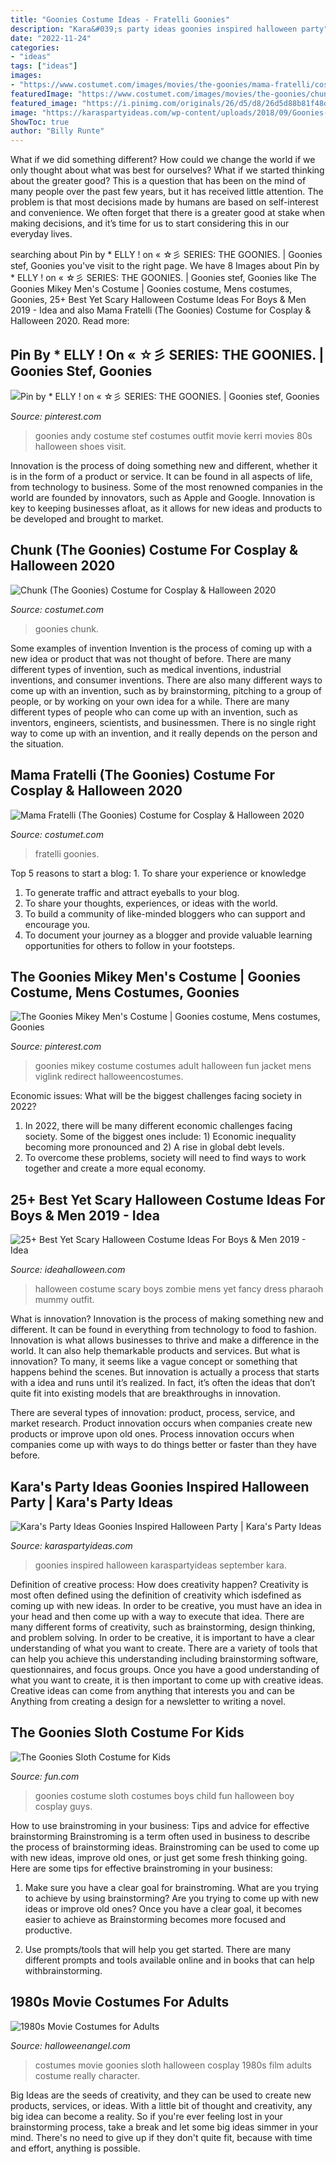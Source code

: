 ```yaml
---
title: "Goonies Costume Ideas - Fratelli Goonies"
description: "Kara&#039;s party ideas goonies inspired halloween party"
date: "2022-11-24"
categories:
- "ideas"
tags: ["ideas"]
images:
- "https://www.costumet.com/images/movies/the-goonies/mama-fratelli/costume-guide.jpg"
featuredImage: "https://www.costumet.com/images/movies/the-goonies/chunk/cover.jpg"
featured_image: "https://i.pinimg.com/originals/26/d5/d8/26d5d88b81f48d640ae3167671989c4c.jpg"
image: "https://karaspartyideas.com/wp-content/uploads/2018/09/Goonies-Inspired-Halloween-Party-via-Karas-Party-Ideas-KarasPartyIdeas.com_.png"
ShowToc: true
author: "Billy Runte"
---
```



What if we did something different?
How could we change the world if we only thought about what was best for ourselves? What if we started thinking about the greater good? This is a question that has been on the mind of many people over the past few years, but it has received little attention. The problem is that most decisions made by humans are based on self-interest and convenience. We often forget that there is a greater good at stake when making decisions, and it’s time for us to start considering this in our everyday lives.

	

		
searching about Pin by * ELLY ! on « ☆彡 SERIES: THE GOONIES. | Goonies stef, Goonies you've visit to the right page. We have 8 Images about Pin by * ELLY ! on « ☆彡 SERIES: THE GOONIES. | Goonies stef, Goonies like The Goonies Mikey Men&#039;s Costume | Goonies costume, Mens costumes, Goonies, 25+ Best Yet Scary Halloween Costume Ideas For Boys &amp; Men 2019 - Idea and also Mama Fratelli (The Goonies) Costume for Cosplay &amp; Halloween 2020. Read more:
		
    
## Pin By * ELLY ! On « ☆彡 SERIES: THE GOONIES. | Goonies Stef, Goonies

<img loading=lazy src="https://i.pinimg.com/736x/0f/35/ec/0f35ec8ca24bab321471d1a02410a6eb--the-s.jpg" onerror="this.onerror=null;this.src='https://tse2.mm.bing.net/th?id=OIP.N27G_2NU2a5C6yN65Im03wAAAA&amp;pid=15.1';" alt="Pin by * ELLY ! on « ☆彡 SERIES: THE GOONIES. | Goonies stef, Goonies">

_Source: pinterest.com_

>goonies andy costume stef costumes outfit movie kerri movies 80s halloween shoes visit. 

	

Innovation is the process of doing something new and different, whether it is in the form of a product or service. It can be found in all aspects of life, from technology to business. Some of the most renowned companies in the world are founded by innovators, such as Apple and Google. Innovation is key to keeping businesses afloat, as it allows for new ideas and products to be developed and brought to market.

    
## Chunk (The Goonies) Costume For Cosplay &amp; Halloween 2020

<img loading=lazy src="https://www.costumet.com/images/movies/the-goonies/chunk/cover.jpg" onerror="this.onerror=null;this.src='https://tse1.mm.bing.net/th?id=OIP.StEKd3APQ4gg9fem4YDumQHaDt&amp;pid=15.1';" alt="Chunk (The Goonies) Costume for Cosplay &amp; Halloween 2020">

_Source: costumet.com_

>goonies chunk. 

	

Some examples of invention
Invention is the process of coming up with a new idea or product that was not thought of before. There are many different types of invention, such as medical inventions, industrial inventions, and consumer inventions. 
There are also many different ways to come up with an invention, such as by brainstorming, pitching to a group of people, or by working on your own idea for a while. 
There are many different types of people who can come up with an invention, such as inventors, engineers, scientists, and businessmen. 
There is no single right way to come up with an invention, and it really depends on the person and the situation.

    
## Mama Fratelli (The Goonies) Costume For Cosplay &amp; Halloween 2020

<img loading=lazy src="https://www.costumet.com/images/movies/the-goonies/mama-fratelli/costume-guide.jpg" onerror="this.onerror=null;this.src='https://tse1.mm.bing.net/th?id=OIP.g_mVKQB4GcuDk4GHuSBXuwHaH4&amp;pid=15.1';" alt="Mama Fratelli (The Goonies) Costume for Cosplay &amp; Halloween 2020">

_Source: costumet.com_

>fratelli goonies. 

	

Top 5 reasons to start a blog: 1. To share your experience or knowledge
1. To generate traffic and attract eyeballs to your blog. 
2. To share your thoughts, experiences, or ideas with the world. 
3. To build a community of like-minded bloggers who can support and encourage you. 
4. To document your journey as a blogger and provide valuable learning opportunities for others to follow in your footsteps. 

    
## The Goonies Mikey Men&#039;s Costume | Goonies Costume, Mens Costumes, Goonies

<img loading=lazy src="https://i.pinimg.com/originals/26/d5/d8/26d5d88b81f48d640ae3167671989c4c.jpg" onerror="this.onerror=null;this.src='https://tse3.mm.bing.net/th?id=OIP.npqeoqiSDgB8V8KuWLadAwDREq&amp;pid=15.1';" alt="The Goonies Mikey Men&#039;s Costume | Goonies costume, Mens costumes, Goonies">

_Source: pinterest.com_

>goonies mikey costume costumes adult halloween fun jacket mens viglink redirect halloweencostumes. 

	

Economic issues: What will be the biggest challenges facing society in 2022?
1. In 2022, there will be many different economic challenges facing society. Some of the biggest ones include: 1) Economic inequality becoming more pronounced and 2) A rise in global debt levels.
2. To overcome these problems, society will need to find ways to work together and create a more equal economy.

    
## 25+ Best Yet Scary Halloween Costume Ideas For Boys &amp; Men 2019 - Idea

<img loading=lazy src="https://ideahalloween.com/wp-content/uploads/2019/06/25-Best-Yet-Scary-Halloween-Costume-Ideas-For-Boys-Men-2019-18.jpg" onerror="this.onerror=null;this.src='https://tse1.mm.bing.net/th?id=OIP.7UK5IncXPQrm5OOcQoMQeAAAAA&amp;pid=15.1';" alt="25+ Best Yet Scary Halloween Costume Ideas For Boys &amp; Men 2019 - Idea">

_Source: ideahalloween.com_

>halloween costume scary boys zombie mens yet fancy dress pharaoh mummy outfit. 

	

What is innovation?
Innovation is the process of making something new and different. It can be found in everything from technology to food to fashion. Innovation is what allows businesses to thrive and make a difference in the world. It can also help themarkable products and services.
But what is innovation? To many, it seems like a vague concept or something that happens behind the scenes. But innovation is actually a process that starts with a idea and runs until it’s realized. In fact, it’s often the ideas that don’t quite fit into existing models that are breakthroughs in innovation.

There are several types of innovation: product, process, service, and market research. Product innovation occurs when companies create new products or improve upon old ones. Process innovation occurs when companies come up with ways to do things better or faster than they have before.

    
## Kara&#039;s Party Ideas Goonies Inspired Halloween Party | Kara&#039;s Party Ideas

<img loading=lazy src="https://karaspartyideas.com/wp-content/uploads/2018/09/Goonies-Inspired-Halloween-Party-via-Karas-Party-Ideas-KarasPartyIdeas.com_.png" onerror="this.onerror=null;this.src='https://tse4.mm.bing.net/th?id=OIP.BIBACXCNBcqoJdbtN2jnawHaLH&amp;pid=15.1';" alt="Kara&#039;s Party Ideas Goonies Inspired Halloween Party | Kara&#039;s Party Ideas">

_Source: karaspartyideas.com_

>goonies inspired halloween karaspartyideas september kara. 

	

Definition of creative process: How does creativity happen?
Creativity is most often defined using the definition of creativity which isdefined as coming up with new ideas. In order to be creative, you must have an idea in your head and then come up with a way to execute that idea. There are many different forms of creativity, such as brainstorming, design thinking, and problem solving.
In order to be creative, it is important to have a clear understanding of what you want to create. There are a variety of tools that can help you achieve this understanding including brainstorming software, questionnaires, and focus groups. Once you have a good understanding of what you want to create, it is then important to come up with creative ideas. Creative ideas can come from anything that interests you and can be Anything from creating a design for a newsletter to writing a novel.

    
## The Goonies Sloth Costume For Kids

<img loading=lazy src="https://images.fun.com/products/38447/1-1/the-goonies-child-sloth-costume.jpg" onerror="this.onerror=null;this.src='https://tse1.mm.bing.net/th?id=OIP.XJTJUtVYIZhy9FG7jxA4zgHaKl&amp;pid=15.1';" alt="The Goonies Sloth Costume for Kids">

_Source: fun.com_

>goonies costume sloth costumes boys child fun halloween boy cosplay guys. 

	

How to use brainstroming in your business: Tips and advice for effective brainstorming
Brainstroming is a term often used in business to describe the process of brainstorming ideas. Brainstroming can be used to come up with new ideas, improve old ones, or just get some fresh thinking going. Here are some tips for effective brainstroming in your business: 
1. Make sure you have a clear goal for brainstroming. What are you trying to achieve by using brainstorming? Are you trying to come up with new ideas or improve old ones? Once you have a clear goal, it becomes easier to achieve as Brainstorming becomes more focused and productive. 

2. Use prompts/tools that will help you get started. There are many different prompts and tools available online and in books that can help withbrainstorming.

    
## 1980s Movie Costumes For Adults

<img loading=lazy src="http://tinselbells.typepad.com/.a/6a01bb08cb8c95970d01bb094bcb40970d-600wi" onerror="this.onerror=null;this.src='https://tse1.mm.bing.net/th?id=OIP.OXCzU3cwcufT70rnfxcWswDHEs&amp;pid=15.1';" alt="1980s Movie Costumes for Adults">

_Source: halloweenangel.com_

>costumes movie goonies sloth halloween cosplay 1980s film adults costume really character. 

	

Big Ideas are the seeds of creativity, and they can be used to create new products, services, or ideas. With a little bit of thought and creativity, any big idea can become a reality. So if you're ever feeling lost in your brainstorming process, take a break and let some big ideas simmer in your mind. There's no need to give up if they don't quite fit, because with time and effort, anything is possible.

